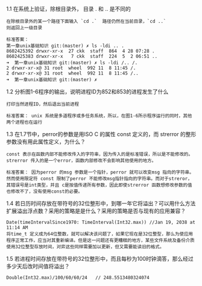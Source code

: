 1.1 在系统上验证，除根目录外， 目录 . 和 .. 是不同的   
	
	在除根目录外的某一个路径下面输入 `cd .`  路径仍然在当前目录，`cd ..` 
	则返回上一级目录
	
	标准答案：
	第一章unix基础知识 git:(master) ✗ ls -ldi .. .
	8602425392 drwxr-xr-x  27 ckk  staff  864  4 28 07:28 .
	8602425383 drwxr-xr-x   7 ckk  staff  224  5  2 06:51 ..
	➜  第一章unix基础知识 git:(master) ✗ ls -ldi /.. /.
	2 drwxr-xr-x@ 31 root  wheel  992 11  8 11:45 /.
	2 drwxr-xr-x@ 31 root  wheel  992 11  8 11:45 /..
	➜  第一章unix基础知识 git:(master) ✗ 
	

1.2 分析图1-6程序的输出，说明进程ID为852和853的进程发生了什么

	打印当然进程ID，然后退出当前进程
	
	标准答案： unix 系统是多道程序或多任务系统，所以，在图1-6所示程序运行的同时，其他两个进程也在运行
	
1.3 在1.7节中，perror的参数是用ISO C 的属性 const 定义的，而 strerror 的整形参数没有用此属性定义，为什么？
	
	const 表示在函数内部不能修改传入的字符串，因为传入的是标准错误，所以是不能修改的。 strerror 传入的是一个error，函数内部修改不会影响其他使用的地方。
	
	标准答案： 因为perror 的msg 参数是一个指针，perror 就可以改变msg 指向的字符串。 然而使用限定符 const 限制了perror 不能修改msg指针指向的字符串。而对于streror，其错误号是int类型，并且 c是按值传递所有参数，因此即使strerror 函数想修改参数的值也修改不了，没有使用const的必要。
	
1.4 若日历时间存放在带符号的32位整形中，到哪一年它将溢出？可以用什么方法扩展溢出浮点数？采用的策略是是什么？采用的策略是否与现有的应用兼容？
	
	Date(timeIntervalSince1970: TimeInterval(Int32.max)) //Jan 19, 2038 at 11:14 AM 
	将time_t 定义成为64位整数，就可以解决该问题了，如果它现在是32位整型，那么为使应用程序正常工作，应当对其重新编译。但是这一问题还有更糟糕的地方，某些文件系统及备份介质使用32位整型存放时间，对弈这些同样需要加以更新，但又需要能读旧的格式。
	
1.5 若进程时间存放在带符号的32位整形中，而且每秒为100时钟滴答，那么经过多少天后改时间值将溢出？

	Double(Int32.max)/100/60/60/24   // 248.5513480324074